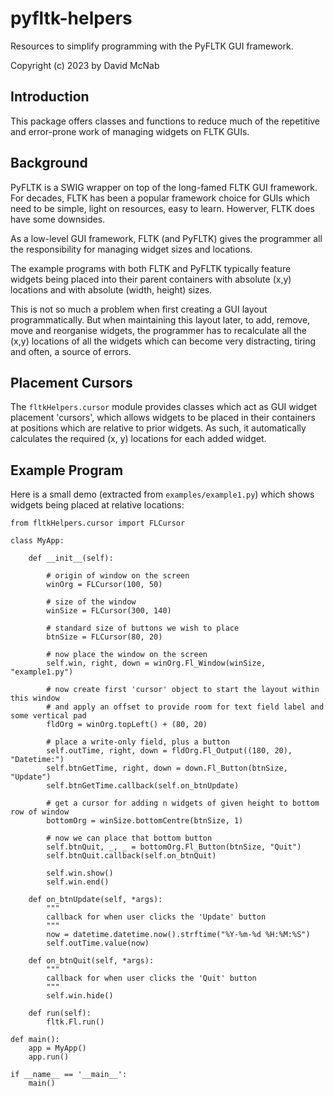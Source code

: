 # pyfltk-helpers

Resources to simplify programming with the PyFLTK GUI framework.

Copyright (c) 2023 by David McNab 

## Introduction

This package offers classes and functions to reduce much of the
repetitive and error-prone work of managing widgets on FLTK GUIs.

## Background

PyFLTK is a SWIG wrapper on top of the long-famed FLTK GUI 
framework. For decades, FLTK has been a popular framework
choice for GUIs which need to be simple, light on resources,
easy to learn. Howerver, FLTK does have some downsides.

As a low-level GUI framework, FLTK (and PyFLTK) gives the programmer all the
responsibility for managing widget sizes and locations. 

The example programs with both FLTK and PyFLTK typically 
feature widgets being placed into their parent containers
with absolute (x,y) locations and with absolute (width, height)
sizes.

This is not so much a problem when first creating a GUI
layout programmatically. But when maintaining this layout
later, to add, remove, move and reorganise widgets, the 
programmer has to recalculate all the (x,y) locations of
all the widgets which can become very distracting, tiring and
often, a source of errors.

## Placement Cursors

The `fltkHelpers.cursor` module provides classes which act as
GUI widget placement 'cursors', which allows widgets to be
placed in their containers at positions which are relative to
prior widgets. As such, it automatically calculates the required
(x, y) locations for each added widget.

## Example Program

Here is a small demo (extracted from `examples/example1.py`) which shows widgets being placed at 
relative
locations:
```
from fltkHelpers.cursor import FLCursor

class MyApp:

    def __init__(self):

        # origin of window on the screen
        winOrg = FLCursor(100, 50)

        # size of the window
        winSize = FLCursor(300, 140)

        # standard size of buttons we wish to place
        btnSize = FLCursor(80, 20)

        # now place the window on the screen
        self.win, right, down = winOrg.Fl_Window(winSize, "example1.py")

        # now create first 'cursor' object to start the layout within this window
        # and apply an offset to provide room for text field label and some vertical pad
        fldOrg = winOrg.topLeft() + (80, 20)

        # place a write-only field, plus a button
        self.outTime, right, down = fldOrg.Fl_Output((180, 20), "Datetime:")
        self.btnGetTime, right, down = down.Fl_Button(btnSize, "Update")
        self.btnGetTime.callback(self.on_btnUpdate)

        # get a cursor for adding n widgets of given height to bottom row of window
        bottomOrg = winSize.bottomCentre(btnSize, 1)

        # now we can place that bottom button
        self.btnQuit, _, _ = bottomOrg.Fl_Button(btnSize, "Quit")
        self.btnQuit.callback(self.on_btnQuit)

        self.win.show()
        self.win.end()

    def on_btnUpdate(self, *args):
        """
        callback for when user clicks the 'Update' button
        """
        now = datetime.datetime.now().strftime("%Y-%m-%d %H:%M:%S")
        self.outTime.value(now)

    def on_btnQuit(self, *args):
        """
        callback for when user clicks the 'Quit' button
        """
        self.win.hide()

    def run(self):
        fltk.Fl.run()

def main():
    app = MyApp()
    app.run()

if __name__ == '__main__':
    main()
```
